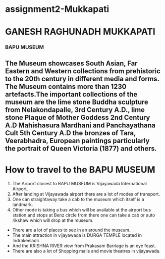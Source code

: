# assignment2-Mukkapati
# GANESH RAGHUNADH MUKKAPATI
### BAPU MUSEUM
The Museum showcases South Asian, Far Eastern and Western collections from prehistoric to the 20th century in different media and forms. The Museum contains more than 1230 artefacts.The important collections of the museum are the **lime stone Buddha sculpture** from Nelakondapalle, 3rd Century A.D., **lime stone Plaque of Mother Goddess** 2nd Century A.D Mahishasura Mardhani and Panchayathana Cult 5th Century A.D the bronzes of Tara, Veerabhadra, European paintings particularly the portrait of Queen Victoria (1877) and others.
---

# How to travel to the BAPU MUSEUM
1. The Airport closest to BAPU MUSEUM is Vijayawada International Airport.
2. After landing at Vijayawada airport there are a lot of modes of transport.
3. One can straightaway take a cab to the museum which itself is a landmark.
4. Other mode is taking a bus which will be available at the airport bus station and stops at Benz circle from there one can take a cab or auto rikshaw which will drop at the museum.
* There are a lot of places to see in an around the museum.
* The main attraction in vijayawada is DURGA TEMPLE located in Indrakeeladri.
* And the KRISHNA RIVER view from Prakasam Barriage is an eye feast.
* There are also a lot of Shopping malls and movie theatres in vijayawada.
